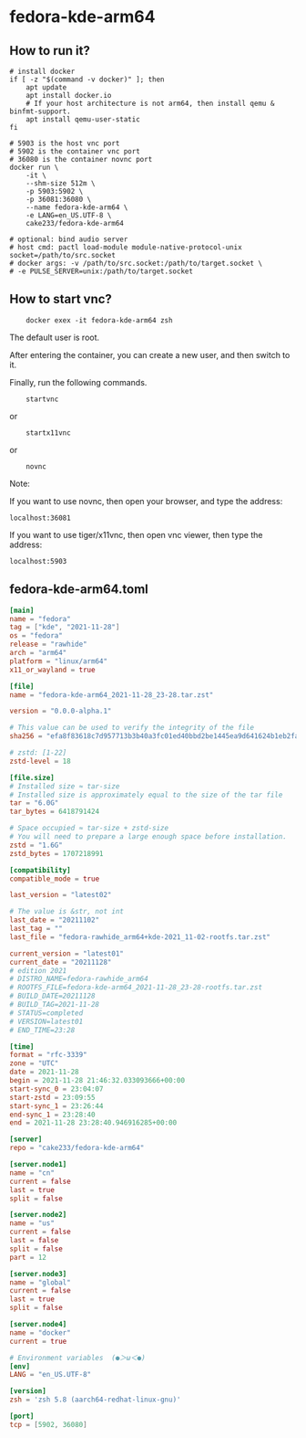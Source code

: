 # fedora-kde-arm64

## How to run it?

```shell
# install docker
if [ -z "$(command -v docker)" ]; then
    apt update
    apt install docker.io
    # If your host architecture is not arm64, then install qemu & binfmt-support.
    apt install qemu-user-static
fi

# 5903 is the host vnc port
# 5902 is the container vnc port
# 36080 is the container novnc port
docker run \
    -it \
    --shm-size 512m \
    -p 5903:5902 \
    -p 36081:36080 \
    --name fedora-kde-arm64 \
    -e LANG=en_US.UTF-8 \
    cake233/fedora-kde-arm64

# optional: bind audio server
# host cmd: pactl load-module module-native-protocol-unix socket=/path/to/src.socket
# docker args: -v /path/to/src.socket:/path/to/target.socket \
# -e PULSE_SERVER=unix:/path/to/target.socket

```

## How to start vnc?

```shell
    docker exex -it fedora-kde-arm64 zsh
```

The default user is root.

After entering the container, you can create a new user, and then switch to it.

Finally, run the following commands.

```shell
    startvnc
```

or

```shell
    startx11vnc
```

or

```shell
    novnc
```

Note:

If you want to use novnc, then open your browser, and type the address:

```
localhost:36081
```

If you want to use tiger/x11vnc, then open vnc viewer, then type the address:

```
localhost:5903
```

## fedora-kde-arm64.toml

```toml
[main]
name = "fedora"
tag = ["kde", "2021-11-28"]
os = "fedora"
release = "rawhide"
arch = "arm64"
platform = "linux/arm64"
x11_or_wayland = true

[file]
name = "fedora-kde-arm64_2021-11-28_23-28.tar.zst"

version = "0.0.0-alpha.1"

# This value can be used to verify the integrity of the file
sha256 = "efa8f83618c7d957713b3b40a3fc01ed40bbd2be1445ea9d641624b1eb2fabc4"

# zstd: [1-22]
zstd-level = 18

[file.size]
# Installed size ≈ tar-size
# Installed size is approximately equal to the size of the tar file
tar = "6.0G"
tar_bytes = 6418791424

# Space occupied ≈ tar-size + zstd-size
# You will need to prepare a large enough space before installation.
zstd = "1.6G"
zstd_bytes = 1707218991

[compatibility]
compatible_mode = true

last_version = "latest02"

# The value is &str, not int
last_date = "20211102"
last_tag = ""
last_file = "fedora-rawhide_arm64+kde-2021_11-02-rootfs.tar.zst"

current_version = "latest01"
current_date = "20211128"
# edition 2021
# DISTRO_NAME=fedora-rawhide_arm64
# ROOTFS_FILE=fedora-kde-arm64_2021-11-28_23-28-rootfs.tar.zst
# BUILD_DATE=20211128
# BUILD_TAG=2021-11-28
# STATUS=completed
# VERSION=latest01
# END_TIME=23:28

[time]
format = "rfc-3339"
zone = "UTC"
date = 2021-11-28
begin = 2021-11-28 21:46:32.033093666+00:00
start-sync_0 = 23:04:07
start-zstd = 23:09:55
start-sync_1 = 23:26:44
end-sync_1 = 23:28:40
end = 2021-11-28 23:28:40.946916285+00:00

[server]
repo = "cake233/fedora-kde-arm64"

[server.node1]
name = "cn"
current = false
last = true
split = false

[server.node2]
name = "us"
current = false
last = false
split = false
part = 12

[server.node3]
name = "global"
current = false
last = true
split = false

[server.node4]
name = "docker"
current = true

# Environment variables  (●＞ω＜●)
[env]
LANG = "en_US.UTF-8"

[version]
zsh = 'zsh 5.8 (aarch64-redhat-linux-gnu)'

[port]
tcp = [5902, 36080]
```
